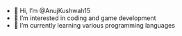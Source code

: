 - 👋 Hi, I’m @AnujKushwah15
- 👀 I’m interested in coding and game development
- 🌱 I’m currently learning various programming languages
<!---
AnujKushwah15/AnujKushwah15 is a ✨ special ✨ repository because its `README.md` (this file) appears on your GitHub profile.
You can click the Preview link to take a look at your changes.
--->

